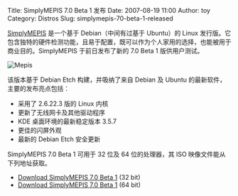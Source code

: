 Title: SimplyMEPIS 7.0 Beta 1 发布
Date: 2007-08-19 11:00
Author: toy
Category: Distros
Slug: simplymepis-70-beta-1-released

[SimplyMEPIS](http://www.mepis.org/) 是一个基于 Debian（中间有过基于
Ubuntu）的 Linux
发行版。它包含独特的硬件检测功能，且易于配置，既可以作为个人家用的选择，也能被用于商业目的。SimplyMEPIS
于前日发布了新的 7.0 Beta 1 版供用户测试。

![Mepis](http://i.linuxtoy.org/i/logo/mepis.png)

该版本基于 Debian Etch 构建，并吸纳了来自 Debian 及 Ubuntu
的最新软件，主要的发布亮点包括：

-   采用了 2.6.22.3 版的 Linux 内核
-   更新了无线网卡及其他驱动程序
-   KDE 桌面环境的最新稳定版本 3.5.7
-   更佳的闪屏外观
-   最新的 Debian Etch 安全更新

SimplyMEPIS 7.0 Beta 1 可用于 32 位及 64 位的处理器，其 ISO
映像文件能从下列地址获取。

- [Download SimplyMEPIS 7.0 Beta
1](http://ftp.yz.yamagata-u.ac.jp/pub/linux/mepis/testing/SimplyMEPIS-CD_6.9.60beta1_32.iso)
(32 bit)  
- [Download SimplyMEPIS 7.0 Beta
1](ftp://mirror.cs.vt.edu/pub/MEPIS/testing/SimplyMEPIS-CD_6.9.60beta1_64.iso)
(64 bit)
